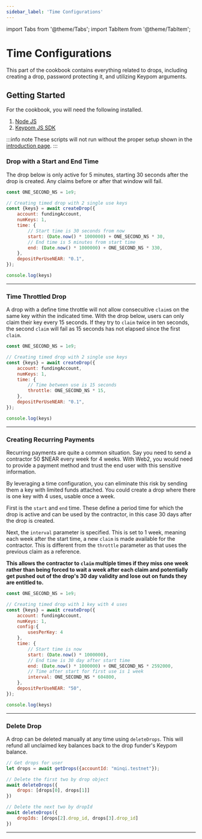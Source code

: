 ```yaml
---
sidebar_label: 'Time Configurations'
---
```

import Tabs from '@theme/Tabs';
import TabItem from '@theme/TabItem';

# Time Configurations
This part of the cookbook contains everything related to drops, including creating a drop, password protecting it, and utilizing Keypom arguments.
## Getting Started
For the cookbook, you will need the following installed. 
1. [Node JS](https://docs.npmjs.com/downloading-and-installing-node-js-and-npm)  
2. [Keypom JS SDK](https://github.com/keypom/keypom-js#getting-started)


:::info note
These scripts will not run without the proper setup shown in the [introduction page](../../welcome.md#connection-to-near-and-initializing-the-sdk).
:::

### Drop with a Start and End Time
The drop below is only active for 5 minutes, starting 30 seconds after the drop is created. Any claims before or after that window will fail. 

<Tabs>
<TabItem value="SDK" label="Keypom JS SDK🧩">

```js
const ONE_SECOND_NS = 1e9;

// Creating timed drop with 2 single use keys
const {keys} = await createDrop({
    account: fundingAccount,
    numKeys: 1,
    time: {
        // Start time is 30 seconds from now
        start: (Date.now() * 1000000) + ONE_SECOND_NS * 30,
        // End time is 5 minutes from start time
        end: (Date.now() * 1000000) + ONE_SECOND_NS * 330,
    },
    depositPerUseNEAR: "0.1",
});

console.log(keys)
```

</TabItem>

</Tabs>

___

### Time Throttled Drop
A drop with a define time throttle will not allow consecuitive `claim`s on the same key within the indicated time. With the drop below, users can only claim their key every 15 seconds. If they try to `claim` twice in ten seconds, the second `claim` will fail as 15 seconds has not elapsed since the first `claim`. 

<Tabs>
<TabItem value="SDK" label="Keypom JS SDK🧩">

```js
const ONE_SECOND_NS = 1e9;

// Creating timed drop with 2 single use keys
const {keys} = await createDrop({
    account: fundingAccount,
    numKeys: 1,
    time: {
        // Time between use is 15 seconds
        throttle: ONE_SECOND_NS * 15,
    },
    depositPerUseNEAR: "0.1",
});

console.log(keys)
```

</TabItem>

</Tabs>

___

### Creating Recurring Payments
Recurring payments are quite a common situation. Say you need to send a contractor 50 $NEAR every week for 4 weeks. With Web2, you would need to provide a payment method and trust the end user with this sensitive information. 

By leveraging a time configuration, you can eliminate this risk by sending them a key with limited funds attached. You could create a drop where there is one key with 4 uses, usable once a week.

First is the `start` and `end` time. These define a period time for which the drop is active and can be used by the contractor, in this case 30 days after the drop is created. 

Next, the `interval` parameter is specified. This is set to 1 week, meaning each week after the start time, a new `claim` is made available for the contractor. This is different from the `throttle` parameter as that uses the previous claim as a reference.

**This allows the contractor to `claim` multiple times if they miss one week rather than being forced to wait a week after each claim and potentially get pushed out of the drop's 30 day validity and lose out on funds they are entitled to.**

<Tabs>
<TabItem value="SDK" label="Keypom JS SDK🧩">

```js
const ONE_SECOND_NS = 1e9;

// Creating timed drop with 1 key with 4 uses
const {keys} = await createDrop({
    account: fundingAccount,
    numKeys: 1,
	config:{
		usesPerKey: 4
	},
    time: {
        // Start time is now
        start: (Date.now() * 1000000),
        // End time is 30 day after start time
        end: (Date.now() * 1000000) + ONE_SECOND_NS * 2592000,
        // Time after start for first use is 1 week
        interval: ONE_SECOND_NS * 604800,
    },
    depositPerUseNEAR: "50",
});

console.log(keys)
```

</TabItem>

</Tabs>

___

### Delete Drop
A drop can be deleted manually at any time using `deleteDrops`. This will refund all unclaimed key balances back to the drop funder's Keypom balance. 

<Tabs>
<TabItem value="SDK" label="Keypom JS SDK🧩">

```js
// Get drops for user
let drops = await getDrops({accountId: "minqi.testnet"});

// Delete the first two by drop object
await deleteDrops({
    drops: [drops[0], drops[1]]
})

// Delete the next two by dropId
await deleteDrops({
    dropIds: [drops[2].drop_id, drops[3].drop_id]
})
```

</TabItem>

</Tabs>

___
